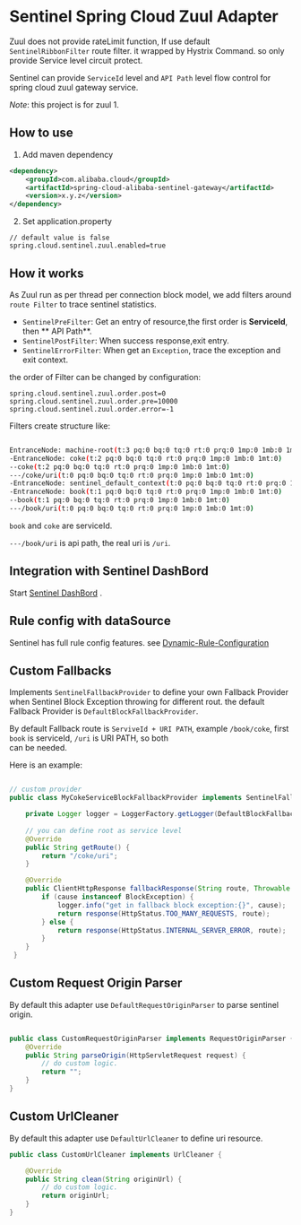 # Sentinel Spring Cloud Zuul Adapter

Zuul does not provide rateLimit function, If use default `SentinelRibbonFilter` route
filter. it wrapped by Hystrix Command. so only provide Service level circuit protect.

Sentinel can provide `ServiceId` level and `API Path` level flow control for spring cloud
zuul gateway service.

*Note*: this project is for zuul 1.

## How to use

1. Add maven dependency

```xml
<dependency>
    <groupId>com.alibaba.cloud</groupId>
    <artifactId>spring-cloud-alibaba-sentinel-gateway</artifactId>
    <version>x.y.z</version>
</dependency>

```

2. Set application.property

```
// default value is false
spring.cloud.sentinel.zuul.enabled=true
```

## How it works

As Zuul run as per thread per connection block model, we add filters around `route Filter`
to trace sentinel statistics.

- `SentinelPreFilter`: Get an entry of resource,the first order is **ServiceId**, then **
  API Path**.
- `SentinelPostFilter`: When success response,exit entry.
- `SentinelErrorFilter`:  When get an `Exception`, trace the exception and exit context.

the order of Filter can be changed by configuration:

```
spring.cloud.sentinel.zuul.order.post=0
spring.cloud.sentinel.zuul.order.pre=10000
spring.cloud.sentinel.zuul.order.error=-1
```

Filters create structure like:

```bash

EntranceNode: machine-root(t:3 pq:0 bq:0 tq:0 rt:0 prq:0 1mp:0 1mb:0 1mt:0)
-EntranceNode: coke(t:2 pq:0 bq:0 tq:0 rt:0 prq:0 1mp:0 1mb:0 1mt:0)
--coke(t:2 pq:0 bq:0 tq:0 rt:0 prq:0 1mp:0 1mb:0 1mt:0)
---/coke/uri(t:0 pq:0 bq:0 tq:0 rt:0 prq:0 1mp:0 1mb:0 1mt:0)
-EntranceNode: sentinel_default_context(t:0 pq:0 bq:0 tq:0 rt:0 prq:0 1mp:0 1mb:0 1mt:0)
-EntranceNode: book(t:1 pq:0 bq:0 tq:0 rt:0 prq:0 1mp:0 1mb:0 1mt:0)
--book(t:1 pq:0 bq:0 tq:0 rt:0 prq:0 1mp:0 1mb:0 1mt:0)
---/book/uri(t:0 pq:0 bq:0 tq:0 rt:0 prq:0 1mp:0 1mb:0 1mt:0)

```

`book` and `coke` are serviceId.

`---/book/uri` is api path, the real uri is `/uri`.

## Integration with Sentinel DashBord

Start [Sentinel DashBord](https://github.com/alibaba/Sentinel/wiki/%E6%8E%A7%E5%88%B6%E5%8F%B0)
.

## Rule config with dataSource

Sentinel has full rule config features.
see [Dynamic-Rule-Configuration](https://github.com/alibaba/Sentinel/wiki/Dynamic-Rule-Configuration)

## Custom Fallbacks

Implements `SentinelFallbackProvider` to define your own Fallback Provider when Sentinel
Block Exception throwing for different rout. the default Fallback Provider
is `DefaultBlockFallbackProvider`.

By default Fallback route is `ServiveId + URI PATH`, example `/book/coke`, first `book` is
serviceId, `/uri` is URI PATH, so both  
can be needed.

Here is an example:

```java

// custom provider 
public class MyCokeServiceBlockFallbackProvider implements SentinelFallbackProvider {

    private Logger logger = LoggerFactory.getLogger(DefaultBlockFallbackProvider.class);
    
    // you can define root as service level 
    @Override
    public String getRoute() {
        return "/coke/uri";
    }

    @Override
    public ClientHttpResponse fallbackResponse(String route, Throwable cause) {
        if (cause instanceof BlockException) {
            logger.info("get in fallback block exception:{}", cause);
            return response(HttpStatus.TOO_MANY_REQUESTS, route);
        } else {
            return response(HttpStatus.INTERNAL_SERVER_ERROR, route);
        }
    }
 }

```

## Custom Request Origin Parser

By default this adapter use `DefaultRequestOriginParser` to parse sentinel origin.

```java

public class CustomRequestOriginParser implements RequestOriginParser {
    @Override
    public String parseOrigin(HttpServletRequest request) {
        // do custom logic.
        return "";
    }
}

```

## Custom UrlCleaner

By default this adapter use `DefaultUrlCleaner` to define uri resource.

```java
public class CustomUrlCleaner implements UrlCleaner {

    @Override
    public String clean(String originUrl) {
        // do custom logic.
        return originUrl;
    }
}
```